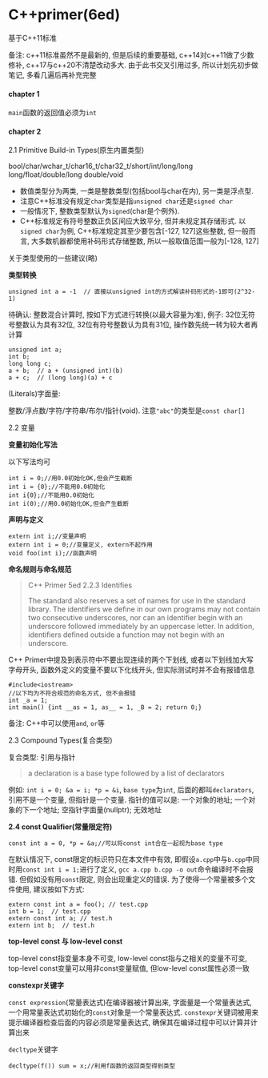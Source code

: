 # C++primer\(6ed\)

基于C++11标准

备注: c++11标准虽然不是最新的, 但是后续的重要基础, c++14对c++11做了少数修补, c++17与c++20不清楚改动多大. 由于此书交叉引用过多, 所以计划先初步做笔记, 多看几遍后再补充完整

#### chapter 1

`main`函数的返回值必须为`int`

#### chapter 2

2.1 Primitive Build-in Types\(原生内置类型\)

bool/char/wchar\_t/char16\_t/char32\_t/short/int/long/long long/float/double/long double/void

* 数值类型分为两类, 一类是整数类型\(包括bool与char在内\), 另一类是浮点型.
* 注意C++标准没有规定`char`类型是指`unsigned char`还是`signed char`
* 一般情况下, 整数类型默认为`signed`\(char是个例外\).
* C++标准规定有符号整数正负区间应大致平分, 但并未规定其存储形式. 以`signed char`为例, C++标准规定其至少要包含\[-127, 127\]这些整数, 但一般而言, 大多数机器都使用补码形式存储整数, 所以一般取值范围一般为\[-128, 127\]

关于类型使用的一些建议\(略\)

**类型转换**

```text
unsigned int a = -1  // 直接以unsigned int的方式解读补码形式的-1即可(2^32-1)
```

待确认: 整数混合计算时, 按如下方式进行转换\(以最大容量为准\), 例子: 32位无符号整数认为具有32位, 32位有符号整数认为具有31位, 操作数先统一转为较大者再计算

```text
unsigned int a;
int b;
long long c;
a + b;  // a + (unsigned int)(b)
a + c;  // (long long)(a) + c
```

\(Literals\)字面量:

整数/浮点数/字符/字符串/布尔/指针\(void\). 注意`"abc"`的类型是`const char[]`

2.2 变量

**变量初始化写法**

以下写法均可

```text
int i = 0;//用0.0初始化OK,但会产生截断
int i = {0};//不能用0.0初始化
int i{0};//不能用0.0初始化
int i(0);//用0.0初始化OK,但会产生截断
```

**声明与定义**

```text
extern int i;//变量声明
extern int i = 0;//变量定义, extern不起作用
void foo(int i);//函数声明
```

**命名规则与命名规范**

> C++ Primer 5ed 2.2.3 Identifies
>
> The standard also reserves a set of names for use in the standard library. The identifiers we define in our own programs may not contain two consecutive underscores, nor can an identifier begin with an underscore followed immediately by an uppercase letter. In addition, identifiers defined outside a function may not begin with an underscore.

C++ Primer中提及到表示符中不要出现连续的两个下划线, 或者以下划线加大写字母开头, 函数外定义的变量不要以下化线开头, 但实际测试时并不会有报错信息

```text
#include<iostream>
//以下均为不符合规范的命名方式, 但不会报错
int _a = 1;
int main() {int __as = 1, as__ = 1, _B = 2; return 0;}
```

备注: C++中可以使用`and`, `or`等

2.3 Compound Types\(复合类型\)

复合类型: 引用与指针

> a declaration is a base type followed by a list of declarators

例如: `int i = 0; &a = i; *p = &i`, `base type`为`int`, 后面的都叫`declarators`, 引用不是一个变量, 但指针是一个变量. 指针的值可以是: 一个对象的地址; 一个对象的下一个地址; 空指针字面量\(nullptr\); 无效地址

**2.4 const Qualifier\(常量限定符\)**

```text
const int a = 0, *p = &a;//可以将const int合在一起视为base type
```

在默认情况下, const限定的标识符只在本文件中有效, 即假设`a.cpp`中与`b.cpp`中同时用`const int i = 1;`进行了定义, `gcc a.cpp b.cpp -o out`命令编译时不会报错. 但假如没有用`const`限定, 则会出现重定义的错误. 为了使得一个常量被多个文件使用, 建议按如下方式:

```text
extern const int a = foo(); // test.cpp
int b = 1;  // test.cpp
extern const int a; // test.h
extern int b;  // test.h
```

**top-level const 与 low-level const**

top-level const指变量本身不可变, low-level const指与之相关的变量不可变, top-level const变量可以用非const变量赋值, 但low-level const属性必须一致

**constexpr关键字**

`const expression`\(常量表达式\)在编译器被计算出来, 字面量是一个常量表达式, 一个用常量表达式初始化的`const`对象是一个常量表达式. `constexpr`关键词被用来提示编译器检查后面的内容必须是常量表达式, 确保其在编译过程中可以计算并计算出来

`decltype`关键字

```text
decltype(f()) sum = x;//利用f函数的返回类型得到类型
```

